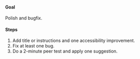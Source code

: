 #### Goal

Polish and bugfix.

#### Steps

1. Add title or instructions and one accessibility improvement.
2. Fix at least one bug.
3. Do a 2-minute peer test and apply one suggestion.
